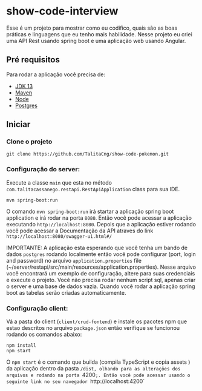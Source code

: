 # show-code-interview

Esse é um projeto para mostrar como eu codifico, quais são as boas práticas e linguagens que eu tenho mais habilidade. 
Nesse projeto eu criei uma API Rest usando spring boot e uma aplicação web usando Angular.

## Pré requisitos

Para rodar a aplicação você precisa de:

- [JDK 13](https://www.oracle.com/java/technologies/javase-jdk13-downloads.html)
- [Maven](https://maven.apache.org)
- [Node](https://nodejs.org/en/)
- [Postgres](https://www.postgresql.org/)

## Iniciar

### Clone o projeto

```shell
git clone https://github.com/TalitaCng/show-code-pokemon.git
```

### Configuração do server: 
Execute a classe `main` que esta no método `com.talitacassanego.restapi.RestApiApplication` class para sua IDE.

```shell
mvn spring-boot:run
```
O comando `mvn spring-boot:run` irá startar a aplicação spring boot application e irá rodar na porta `8080`. Então você pode acessar a aplicação executando 
`http://localhost:8080`.
Depois que a aplicação estiver rodando você pode acessar a Documentação da API atraves do link `http://localhost:8080/swagger-ui.html#/`

IMPORTANTE: A aplicação esta esperando que você tenha um bando de dados `postgres` rodando localmente então você pode configurar (port, login and password) no arquivo `application.properties` file (~/server/restapi/src/main/resources/application.properties).
Nesse arquivo você encontrará um exemplo de configuração, altere para suas credenciais e execute o projeto. 
Você não precisa rodar nenhum script sql, apenas criar o server e uma base de dados vazia. Quando você rodar a aplicação spring boot as tabelas serão criadas automaticamente. 


### Configuração client: 
Vá a pasta do client (`client/crud-fontend`) e instale os pacotes npm que estao descritos no arquivo `package.json` então verifique se funcionou rodando os comandos abaixo:

```shell
npm install
npm start
```
O `npm start` é o comando que builda (compila TypeScript e copia assets ) da aplicação dentro da pasta `/dist, olhando para as alterações dos arquivos e rodando na porta `4200`;. Então você pode acessar usando o seguinte link no seu navegador `http://localhost:4200` 
